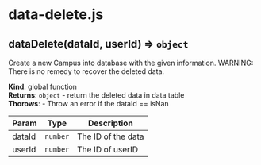 # data-delete.js
<a name="dataDelete"></a>

## dataDelete(dataId, userId) ⇒ <code>object</code>
Create a new Campus into database with the given information.
WARNING: There is no remedy to recover the deleted data.

**Kind**: global function  
**Returns**: <code>object</code> - return the deleted data in data table  
**Thorows**: - Throw an error if the dataId == isNan  

| Param | Type | Description |
| --- | --- | --- |
| dataId | <code>number</code> | The ID of the data |
| userId | <code>number</code> | The ID of userID |
